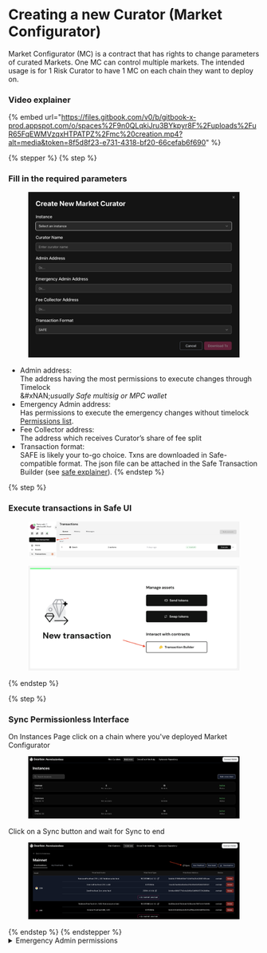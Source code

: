 # Creating a new Curator (Market Configurator)

Market Configurator (MC) is a contract that has rights to change parameters of curated Markets. One MC can control multiple markets. The intended usage is for 1 Risk Curator to have 1 MC on each chain they want to deploy on.

### Video explainer

{% embed url="https://files.gitbook.com/v0/b/gitbook-x-prod.appspot.com/o/spaces%2F9n0QLqkiJru3BYkpyr8F%2Fuploads%2FuR65FqEWMVzqxHTPATPZ%2Fmc%20creation.mp4?alt=media&token=8f5d8f23-e731-4318-bf20-66cefab6f690" %}

{% stepper %}
{% step %}
### Fill in the required parameters

<figure><img src="../.gitbook/assets/image (11).png" alt=""><figcaption></figcaption></figure>

* Admin address: \
  The address having the most permissions to execute changes through Timelock \
  &#xNAN;_&#x75;sually Safe multisig or MPC wallet_
* Emergency Admin address: \
  Has permissions to execute the emergency changes without timelock\
  [Permissions list](https://app.gitbook.com/o/-MVf0w9QBIQw5nuscwFc/s/9n0QLqkiJru3BYkpyr8F/~/changes/8/step-by-step-guides/creating-a-new-curator-market-configurator#emergency-admin-permissions).
* Fee Collector address: \
  The address which receives Curator’s share of fee split
* Transaction format: \
  SAFE is likely your to-go choice. Txns are downloaded in Safe-compatible format. The json file can be attached in the Safe Transaction Builder (see [safe explainer](https://help.safe.global/en/articles/234052-transaction-builder)).
{% endstep %}

{% step %}
### Execute transactions in Safe UI

<figure><img src="../.gitbook/assets/Screenshot 2025-06-29 at 20.50.25.png" alt=""><figcaption></figcaption></figure>

<figure><img src="../.gitbook/assets/Screenshot 2025-06-29 at 20.51.31.png" alt=""><figcaption></figcaption></figure>
{% endstep %}

{% step %}
### Sync Permissionless Interface&#x20;

On Instances Page click on a chain where you've deployed Market Configurator&#x20;

<figure><img src="../.gitbook/assets/image (13).png" alt=""><figcaption></figcaption></figure>

Click on a Sync button and wait for Sync to end

<figure><img src="../.gitbook/assets/Screenshot 2025-06-29 at 20.57.33.png" alt=""><figcaption></figcaption></figure>
{% endstep %}
{% endstepper %}

<details>

<summary>Emergency Admin permissions</summary>

* Actions in Credit Suite:
  * forbidAdapter
    * Forbids interaction of Credit Accounts with a particular DEX pool or another whitelisted integration
  * forbidBorrowing
    * Forbids creating new positions
  * forbidToken
    * Restricts operations on CAs if at the end of operation there are nonzero forbidden tokens on balance:
      * Can’t increase debt
      * Can’t partially withdraw collateral
      * Can’t interact with adapters
  * pause
    * Forbids all operations with credit accounts. Credit accounts can be liquidated only by whitelisted EmergencyLiquidators
* Actions in Pools:
  * Set limit in Credit Manager to zero:
    * Forbids increasing debt in the given CM
  * Set token limit in Pool to zero:
    * Forbids increasing debt using given token as collateral
  * Pause pool:
    * Forbids deposits and withdrawals in pool
* Actions in PriceOracles:
  * Set priceFeed for given token from PriceFeed Store It can be done if current timestamp > priceFeed allowance timestamp + 1 da

</details>
